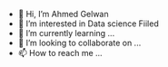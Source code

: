 - 👋 Hi, I’m Ahmed Gelwan
- 👀 I’m interested in Data science Fiiled
- 🌱 I’m currently learning ...
- 💞️ I’m looking to collaborate on ...
- 📫 How to reach me ...

<!---
ahmedgelwan36/ahmedgelwan36 is a ✨ special ✨ repository because its `README.md` (this file) appears on your GitHub profile.
You can click the Preview link to take a look at your changes.
--->
